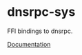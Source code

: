 # dnsrpc-sys #
FFI bindings to dnsrpc.

[Documentation](https://retep998.github.io/doc/dnsrpc-sys/)
